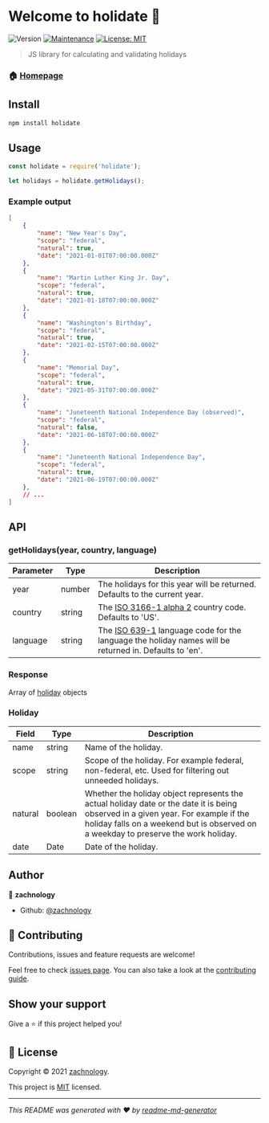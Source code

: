 # Welcome to holidate 📅
![Version](https://github.com/zachnology/holidate/actions/workflows/npm-publish.yml/badge.svg)
[![Maintenance](https://img.shields.io/badge/Maintained%3F-yes-green.svg)](https://github.com/zachnology/holidate/graphs/commit-activity)
[![License: MIT](https://img.shields.io/github/license/zachnology/holidate)](https://github.com/zachnology/holidate/blob/master/LICENSE)

> JS library for calculating and validating holidays

### 🏠 [Homepage](https://github.com/zachnology/holidate#readme)

## Install

```sh
npm install holidate
```

## Usage
```js
const holidate = require('holidate');

let holidays = holidate.getHolidays();
```

### Example output
```json
[
    {
        "name": "New Year's Day",
        "scope": "federal",
        "natural": true,
        "date": "2021-01-01T07:00:00.000Z"
    },
    {
        "name": "Martin Luther King Jr. Day",
        "scope": "federal",
        "natural": true,
        "date": "2021-01-18T07:00:00.000Z"
    },
    {
        "name": "Washington's Birthday",
        "scope": "federal",
        "natural": true,
        "date": "2021-02-15T07:00:00.000Z"
    },
    {
        "name": "Memorial Day",
        "scope": "federal",
        "natural": true,
        "date": "2021-05-31T07:00:00.000Z"
    },
    {
        "name": "Juneteenth National Independence Day (observed)",
        "scope": "federal",
        "natural": false,
        "date": "2021-06-18T07:00:00.000Z"
    },
    {
        "name": "Juneteenth National Independence Day",
        "scope": "federal",
        "natural": true,
        "date": "2021-06-19T07:00:00.000Z"
    },
    // ...
]
```
## API

### getHolidays(year, country, language)

| Parameter | Type | Description |
|-----------|------|-------------|
| year | number | The holidays for this year will be returned. Defaults to the current year. |
| country | string | The [ISO 3166-1 alpha 2](https://en.wikipedia.org/wiki/ISO_3166-1_alpha-2) country code. Defaults to 'US'. |
| language | string | The [ISO 639-1](https://en.wikipedia.org/wiki/List_of_ISO_639-1_codes) language code for the language the holiday names will be returned in. Defaults to 'en'. |

### Response

Array of [holiday](#holiday) objects

### Holiday 

| Field | Type | Description |
|-------|------|-------------|
| name | string | Name of the holiday. |
| scope | string | Scope of the holiday. For example federal, non-federal, etc. Used for filtering out unneeded holidays. |
| natural | boolean | Whether the holiday object represents the actual holiday date or the date it is being observed in a given year. For example if the holiday falls on a weekend but is observed on a weekday to preserve the work holiday. |
| date | Date | Date of the holiday.

## Author

👤 **zachnology**

* Github: [@zachnology](https://github.com/zachnology)

## 🤝 Contributing

Contributions, issues and feature requests are welcome!

Feel free to check [issues page](https://github.com/zachnology/holidate/issues). You can also take a look at the [contributing guide](https://github.com/zachnology/holidate/blob/master/CONTRIBUTING.md).

## Show your support

Give a ⭐️ if this project helped you!


## 📝 License

Copyright © 2021 [zachnology](https://github.com/zachnology).

This project is [MIT](https://github.com/zachnology/holidate/blob/master/LICENSE) licensed.

***
_This README was generated with ❤️ by [readme-md-generator](https://github.com/kefranabg/readme-md-generator)_